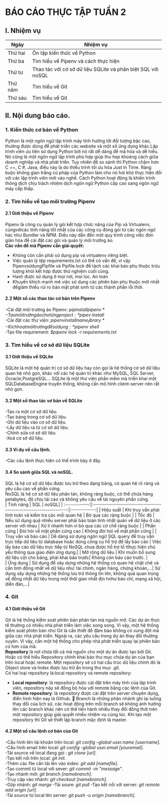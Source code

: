 # **BÁO CÁO THỰC TẬP TUẦN 2** 
## **I. Nhiệm vụ** ##
|      Ngày     |      Nhiệm vụ                                                     |
|---------------|-------------------------------------------------------------------|
|    Thứ hai    |      Ôn tập kiến thức về Python                                   |
|    Thứ ba     |      Tìm hiểu về Pipenv và cách thực hiện                         |
|    Thứ tư     |      Thao tác với cơ sở dữ liệu SQLite và phân biệt SQL với noSQL |
|    Thứ năm    |      Tìm hiểu về Git                                              |
|    Thứ sáu    |      Tìm hiểu về Git                                              |  
## **II. Nội dung báo cáo**.
### **1. Kiến thức cơ bản về Python**
Python là một ngôn ngữ lập trình máy tính hướng tới đối tượng bậc cao, thường được dùng để phát triển các website và một số ứng dụng khác.Lập trình viên ưu tiên sử dụng Python bởi nó rất dễ dàng để mã hóa và dễ hiểu. Nó cũng là một ngôn ngữ lập trình phù hợp giúp thu hẹp khoảng cách giữa doanh nghiệp và nhà phát triển. Tuy nhiên để so sánh thì Python chậm hơn C ++, C #, Java, điều này là do thiếu trình tối ưu hóa Just In Time. Ràng buộc không gian trắng cú pháp của Python làm cho nó hơi khó thực hiện đối với các lập trình viên mới vào nghề. Cách Python hoạt động là khiến trình thông dịch chịu trách nhiệm dịch ngôn ngữ Python cấp cao sang ngôn ngữ máy cấp thấp.
### **2. Tìm hiểu về tạo môi trường Pipenv**
#### **2.1 Giới thiệu về Pipenv**
Pipenv là công cụ quản lý gói kết hợp chức năng của Pip và Virtualenv, cùngvớicác tính năng tốt nhất của các công cụ đóng gói từ các ngôn ngữ hác như 
Bundler và NPM. Điều này dẫn đến một quy trình công việc đơn giản hóa để cài đặt các gói và quản lý môi trường ảo.  
**Các vấn đề mà Pipenv cần giải quyết:**
- Không còn cần phải sử dụng pip và virtualenv riêng biệt. 
- Việc quản lý tệp requirements.txt có thể có vấn đề, vì vậy PipenvsửdụngPipfile và Pipfile.lock để tách các khai báo phụ thuộc trừu tượng khỏi kết hợp
được thử nghiệm cuối cùng.
- Hash được sử dụng ở mọi nơi, mọi lúc. An toàn
- Khuyến khích mạnh mẽ việc sử dụng các phiên bản phụ thuộc mới nhất đểgiảm thiểu rủi ro bảo mật phát sinh từ các thành phần lỗi thời.  
#### **2.2 Một số các thao tác cơ bản trên Pipenv**
-Cài đặt môi trường ảo Pipenv:       *$pip install pipenv*  
-Tạo môi trường ảo cho từng project: *$pipev install*  
-Cài đặt các thư viện:               *$pipenv install name_library*  
-Kích hoạt môi trường để sử dụng:    *$pipenv shell*  
-Tạo file requirement:               *$pipenv lock -r requirements.txt* 
### **3. Tìm hiểu về cơ sở dữ liệu SQLite**
#### **3.1 Giới thiệu về SQLite**
SQLite là một hệ quản trị cơ sở dữ liệu hay còn gọi là hệ thống cơ sở dữ liệu quan hệ nhỏ gọn, khác với các hệ quản trị khác như MySQL, SQL Server, 
Ocracle,PostgreSQL… SQLite là một thư viện phần mềm mà triển khai một SQLDatabaseEngine truyền thống, không cần mô hình client-server nên rất nhỏ gọn. 
#### **3.2 Một số thao tác vơ bản về SQLite**
-Tạo ra một cơ sở dữ liệu.  
-Tạo bảng trong cơ sở dữ liệu.  
-Ghi dữ liệu vào cơ sở dữ liệu.  
-Lấy dữ liệu ra từ cơ sở dữ liệu.  
-Chỉnh sửa cơ sở dữ liệu.  
-Xoá cơ sở dữ liệu.  
#### **3.3 Ví dụ về câu lệnh.**
-Các câu lệnh thực hiện có thể trình bày ở đây.  
#### **3.4 So sánh giữa SQL và noSQL.**
SQL là hệ cơ sở dữ liệu được lưu trữ theo dạng bảng, có quan hệ rõ ràng và yêu cầu cao về phần cứng.  
NoSQL là hệ cơ sở dữ liệu phân tán, không ràng buộc, có thể chứa hàng petabytes, độ chịu tải cao và không yêu cầu về tài nguyên phần cứng.  
|    Tính năng     |      SQL                                                    | noSQL|
| :------------:|:-----------------------------------------------------------------:|:------------:|
|   Hiệu suất    |      Khi truy vấn phải tính toán và kiểm tra các mối quan hệ  | Bỏ qua các ràng buộc |
|    Tốc độ   |       Nếu sử dụng quá nhiều server phải bảo toàn tính nhất quán về dữ liệu ở các server với nhau | Xử lí nhanh hơn vì bỏ qua các cơ chế ràng buộc |
|    Phần cứng    |     Đòi hỏi về mặt phần cứng cao  | Không đòi hỏi về mặt phần cứng |
|    Truy vấn và báo cáo    |    Dễ dàng sử dụng ngôn ngữ SQL query để truy vấn trực tiếp dữ liệu từ database hoặc dùng công cụ hỗ trợ để lấy báo cáo | Việc lấy báo cáo dữ liệu trực tiếp từ NoSQL chưa được hỗ trợ tố tthực hiện chủ yếu thông qua giao diện ứng dụng.|
|    Mở rộng dữ liệu    | Khi muốn bổ sung dữ liệu cột cho bảng, phải khai báo trước| Không còn báo cáo trước.   |  
| Ứng dụng | Sử dụng để xây dựng những hệ thống có quan hệ chặt chẽ và cần tính đồng nhất về dữ liệu như: tài chính, ngân hàng, chứng khoán,…| Sử dụng xây dựng những hệ thống lưu trữ thông tin lớn, không quá quan trọng về đồng nhất dữ liệu trong một thời gian nhất địn hnhư báo chí, mạng xã hội, diễn đàn,…|  
### **4. Git**
#### **4.1 Giới thiệu về Git**  
Git là hệ thống kiểm soát phiên bản phân tán mà nguồn mở. Các dự án thực tế thường có nhiều nhà phát triển làm việc song song. Vì vậy, một hệ thống kiểm soát phiên bản như Git là cần thiết để đảm bảo không có xung đột mã giữa các nhà phát triển. Ngoài ra, các yêu cầu trong dự án thay đổi thường xuyên. Vì vậy, cần một hệ thống cho phép nhà phát triển quay lại phiên bản cũ hơn của mã.  
**Repository** là nơi chứa tất cả mã nguồn cho một dự án được tạo bởi Git. Hoặc có thể hiểu Repository chính khai báo thư mục chứa dự án của bạn trên local
hoặc remote. Một repository sẽ có hai cấu trúc dữ liệu chính đó là Object store và Index được lưu trữ ẩn trong thư mục .git.  
Có hai loại repository là:local repository và remote repository: 
- **Local repository**: là repository được cài đặt trên máy tính của lập trình viên, repository này sẽ đồng bộ hóa với 
remote bằng các lệnh của Git. 
- **Remote repository**: là repository được cài đặt trên server chuyên dụng, điển hình hiện nay là Github.  Branch là những phân
nhánh ghi lại luồng thay đổi của lịch sử, các hoạt động trên mỗi branch sẽ không ảnh hưởng lên các branch khác nên có thể tiến hành nhiều thay đổi đồng thời 
trên một repository giúp giải quyết nhiều nhiệm vụ cùng lúc. Khi tạo một repository thì Git sẽ thiết lập branch mặc định là master.  
#### **4.2  Một số câu lệnh cơ bản của Git**
-Cấu hình tên tài khoản trên local: *git config –global user.name [username].*  
-Cấu hình email trên local: *git config -global user.email [youremail]*.  
-Tải source về local đang gọi : *git clone [url]*.  
-Tạo kết nối trên local: *git init*.  
-Thêm các file cần tải lên vào index: *git add [namefile]*.  
-Tạo commit từ local với sever: *git commit -m "message"*.  
-Tạo nhánh mới: *git branch [namebranch]*.  
-Truy cập vào nhánh: *git checkout [namebranch]*.  
-Gộp nhánh: *git merge*
-Tải soure: *git pull*
-Tạo kết nối với server: *git remote add origin [url]*.  
-Tải source từ local lên server: *git push -u origin [namebranch]*.
